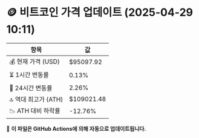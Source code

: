 # 🪙 비트코인 가격 업데이트 (2025-04-29 10:11)

| 항목                | 값 |
|--------------------|----------------|
| 💰 현재 가격 (USD) | $95097.92 |
| ⏳ 1시간 변동률    | 0.13% |
| 📆 24시간 변동률   | 2.26% |
| 🔝 역대 최고가 (ATH) | $109021.48 |
| 📉 ATH 대비 하락률 | -12.76% |

🔄 **이 파일은 GitHub Actions에 의해 자동으로 업데이트됩니다.**
